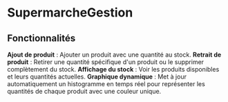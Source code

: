 # SupermarcheGestion
## Fonctionnalités
**Ajout de produit** : Ajouter un produit avec une quantité au stock.
**Retrait de produit** : Retirer une quantité spécifique d'un produit ou le supprimer complètement du stock.
**Affichage du stock** : Voir les produits disponibles et leurs quantités actuelles.
**Graphique dynamique** : Met à jour automatiquement un histogramme en temps réel pour représenter les quantités de chaque produit avec une couleur unique.
